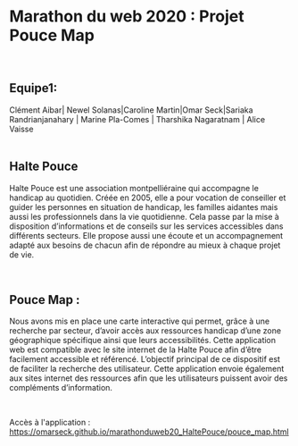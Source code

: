 # Marathon du web 2020 : Projet Pouce Map

<br>

## Equipe1:
Clément Aibar| Newel Solanas|Caroline Martin|Omar Seck|Sariaka Randrianjanahary | Marine Pla-Comes | Tharshika Nagaratnam | Alice Vaisse
<br>
<br>

## Halte Pouce

Halte Pouce est une association montpelliéraine qui accompagne le handicap au quotidien.
Créée en 2005, elle a pour vocation de conseiller et guider les personnes en situation de handicap, les familles aidantes mais aussi les professionnels dans la vie quotidienne. Cela passe par la mise à disposition d’informations et de conseils sur les services accessibles dans différents secteurs. Elle propose aussi une écoute et un accompagnement adapté aux besoins de chacun afin de répondre au mieux à chaque projet de vie.

<br>

## Pouce Map : 
Nous avons mis en place une carte interactive qui permet, grâce à une recherche par secteur, d’avoir accès aux ressources handicap d’une zone géographique spécifique ainsi que leurs accessibilités. Cette application web est compatible avec le site internet de la Halte Pouce afin d’être facilement accessible et référencé.
L’objectif principal de ce dispositif est de faciliter la recherche des utilisateur. Cette application envoie également aux sites internet des ressources afin que les utilisateurs puissent avoir des compléments d’information.

<br>

Accès à l'application : https://omarseck.github.io/marathonduweb20_HaltePouce/pouce_map.html
